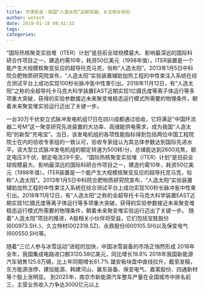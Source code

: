 ```yaml
---
title: 市场机会｜我国“人造太阳”迎新突破，关注相关标的
author: wetech
date: 2019-01-18 08:41:33
tags: 
categories: 
---
```

“国际热核聚变实验堆（ITER）计划”是目前全球规模最大、影响最深远的国际科研合作项目之一，建造约需10年，耗资50亿美元（1998年值）。ITER装置是一个能产生大规模核聚变反应的超导托克马克，俗称“人造太阳”。2013年1月5日中科院合肥物质研究院宣布，“人造太阳”实验装置辅助加热工程的中性束注入系统在综合测试平台上成功实现100秒长脉冲氢中性束引出。2018年11月12日，有“人造太阳”之称的全超导托卡马克大科学装置EAST近期实现1亿摄氏度等离子体运行等多项重大突破，获得的实验参数接近未来聚变堆稳态运行模式所需要的物理条件，朝着未来聚变堆实验运行迈出了关键一步。
<!-- more -->
一台30万千伏安立式脉冲发电机组17日在四川成都通过验收，它将满足“中国环流器二号M”这一聚变研究先进装置的大功率、高储能供电需求，成为我国“人造太阳”的新型“充电宝”。当日，该发电机组的各项性能指标得到包括两位中国工程院院士在内的验收专家组的一致认可，验收专家组认为其总体参数达到国际先进水平。该大型立式脉冲发电机组的额定转速为500转/分，总储能达到2600兆焦，额定电压3千伏，额定电流29千安。
“国际热核聚变实验堆（ITER）计划”是目前全球规模最大、影响最深远的国际科研合作项目之一，建造约需10年，耗资50亿美元（1998年值）。ITER装置是一个能产生大规模核聚变反应的超导托克马克，俗称“人造太阳”。2013年1月5日中科院合肥物质研究院宣布，“人造太阳”实验装置辅助加热工程的中性束注入系统在综合测试平台上成功实现100秒长脉冲氢中性束引出。2018年11月12日，有“人造太阳”之称的全超导托卡马克大科学装置EAST近期实现1亿摄氏度等离子体运行等多项重大突破，获得的实验参数接近未来聚变堆稳态运行模式所需要的物理条件，朝着未来聚变堆实验运行迈出了关键一步。
随着“人造太阳”项目的推进，A股相关小伙伴将受益，它们包括宝胜股份(600973.SH、)、久立特材(002318.SZ)、永鼎股份(600105.SH)以及保变电气(600550.SH)等。
 
 
随着“三亿人参与冰雪运动”进程的加快，中国冰雪装备的市场正悄然形成
2018年全年，我国集成电路进口额3120.58亿美元，同比增长19.8%
2018年我国新能源汽车销售125.6万辆，比上年同期增长61.7%
雄安板块盘中直线拉升，截至发稿，东方能源涨停，建投能源、韩建河山、冀东装备、保变电气、嘉寓股份、四通新材等个股上涨明显。
到2025年，南京市新能源汽车整车产量在全国城市中排名前三，主营业务收入力争达3000亿元以上
